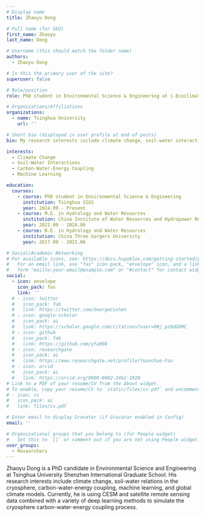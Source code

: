 ```yaml
---
# Display name
title: Zhaoyu Dong

# Full name (for SEO)
first_name: Zhaoyu
last_name: Dong

# Username (this should match the folder name)
authors:
  - Zhaoyu Dong

# Is this the primary user of the site?
superuser: false

# Role/position
role: PhD student in Environmental Science & Engineering at i-Ecoclimatology Lab

# Organizations/Affiliations
organizations:
  - name: Tsinghua University
    url: ''

# Short bio (displayed in user profile at end of posts)
bio: My research interests include climate change, soil-water interactions in the cryosphere, carbon-water-energy coupling, machine learning, and global climate modeling.

interests:
  - Climate Change
  - Soil-Water Interactions
  - Carbon-Water-Energy Coupling
  - Machine Learning

education:
  courses:
    - course: PhD student in Environmental Science & Engineering
      institution: Tsinghua SIGS
      year: 2024.09 - Present
    - course: M.E. in Hydrology and Water Resources
      institution: China Institute of Water Resources and Hydropower Research
      year: 2021.09 - 2024.06
    - course: B.E. in Hydrology and Water Resources
      institution: China Three Gorgers University
      year: 2017.09 - 2021.06

# Social/Academic Networking
# For available icons, see: https://docs.hugoblox.com/getting-started/page-builder/#icons
#   For an email link, use "fas" icon pack, "envelope" icon, and a link in the
#   form "mailto:your-email@example.com" or "#contact" for contact widget.
social:
  - icon: envelope
    icon_pack: fas
    link: ''
  # - icon: twitter
  #   icon_pack: fab
  #   link: https://twitter.com/GeorgeCushen
  # - icon: google-scholar
  #   icon_pack: ai
  #   link: https://scholar.google.com/citations?user=0Nj_pzQdGbMC
  # - icon: github
  #   icon_pack: fab
  #   link: https://github.com/yfa008
  # - icon: researchgate
  #   icon_pack: ai
  #   link: https://www.researchgate.net/profile/Yuanchao-Fan
  # - icon: orcid
  #   icon_pack: ai
  #   link: https://orcid.org/0000-0002-3462-1820
# Link to a PDF of your resume/CV from the About widget.
# To enable, copy your resume/CV to `static/files/cv.pdf` and uncomment the lines below.
# - icon: cv
#   icon_pack: ai
#   link: files/cv.pdf

# Enter email to display Gravatar (if Gravatar enabled in Config)
email: ''

# Organizational groups that you belong to (for People widget)
#   Set this to `[]` or comment out if you are not using People widget.
user_groups:
  - Researchers
---
```


Zhaoyu Dong is a PhD candidate in Environmental Science and Engineering at Tsinghua University Shenzhen International Graduate School. His research interests include climate change, soil-water relations in the cryosphere, carbon-water-energy coupling, machine learning, and global climate models. Currently, he is using CESM and satellite remote sensing data combined with a variety of deep learning methods to simulate the cryosphere carbon-water-energy coupling process.